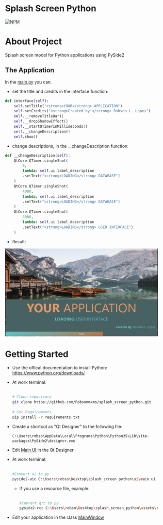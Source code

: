 # Splash Screen Python
[![NPM](https://img.shields.io/github/license/Robsonmxms/splash_screen_python)](https://github.com/Robsonmxms/splash_screen_python/blob/master/LICENSE)

# About Project
Splash screen model for Python applications using PySide2

## The Application

In the [main.py](https://github.com/Robsonmxms/splash_screen_python/blob/master/main.py) you can: 

- set the title and credits in the interface function:

```python
def interface(self):
    self.setTitle("<strong>YOUR</strong> APPLICATION")
    self.setCredits("<strong>Created by:</strong> Robson L. Lopes")
    self.__removeTitleBar()
    self.__dropShadowEffect()
    self.__startQTimerInMilliseconds()
    self.__changeDescription()
    self.show()
```

- change descriptions, in the __changeDescription function:

```python
def __changeDescription(self):
    QtCore.QTimer.singleShot(
        0,
        lambda: self.ui.label_description
        .setText("<strong>LOADING</strong> DATABASE")
    )
    QtCore.QTimer.singleShot(
        4000, 
        lambda: self.ui.label_description
        .setText("<strong>LOADING</strong> DATABASE")
    )
    QtCore.QTimer.singleShot(
        8000, 
        lambda: self.ui.label_description
        .setText("<strong>LOADING</strong> USER INTERFACE")
    )
```

- Result:

![splash_screen](https://github.com/Robsonmxms/splash_screen_python/blob/master/assets/images/splash_screen.PNG)

# Getting Started

- Use the offical documentation to install Python: https://www.python.org/downloads/

- At work terminal:
  
  ```bash

  # Clone repository
  git clone https://github.com/Robsonmxms/splash_screen_python.git

  # Get Requirements
  pip install -r requirements.txt

  ```
- Create a shortcut as "Qt Designer" to the following file:

      C:\Users\robso\AppData\Local\Programs\Python\Python39\Lib\site-packages\PySide2\designer.exe

- Edit [Main UI](https://github.com/Robsonmxms/splash_screen_python/blob/master/ui/main.ui) in the Qt Designer

- At work terminal:

  ```bash

  #Convert ui to py
  pyside2-uic C:\Users\robso\Desktop\splash_screen_python\ui\main.ui -o ui_main.py - x

  ```
  + If you use a resource file, example:
    ```bash
    
    #Convert qrc to py
    pyside2-rcc C:\Users\robso\Desktop\splash_screen_python\assets\resource.qrc -o resource_rc.py
    
    ```
- Edit your application in the class [MainWindow](https://github.com/Robsonmxms/splash_screen_python/blob/master/main.py) 
